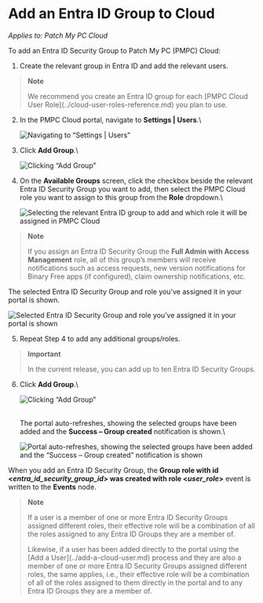 # Add an Entra ID Group to Cloud

_Applies to: Patch My PC Cloud_

To add an Entra ID Security Group to Patch My PC (PMPC) Cloud:

1. Create the relevant group in Entra ID and add the relevant users.

> **Note**
>
> We recommend you create an Entra ID group for each \[PMPC Cloud User Role]\(../cloud-user-roles-reference.md) you plan to use.

2.  In the PMPC Cloud portal, navigate to **Settings | Users**.\\

    ![Navigating to “Settings | Users”](../../../../.gitbook/assets/image-\(2239\).png)
3.  Click **Add Group**.\\

    ![Clicking “Add Group”](../../../../.gitbook/assets/image-\(2240\).png)
4.  On the **Available Groups** screen, click the checkbox beside the relevant Entra ID Security Group you want to add, then select the PMPC Cloud role you want to assign to this group from the **Role** dropdown.\\

    ![Selecting the relevant Entra ID group to add and which role it will be assigned in PMPC Cloud](../../../../.gitbook/assets/image-\(2241\).png)

> **Note**
>
> If you assign an Entra ID Security Group the **Full Admin with Access Management** role, all of this group’s members will receive notifications such as access requests, new version notifications for Binary Free apps (if configured), claim ownership notifications, etc.

The selected Entra ID Security Group and role you’ve assigned it in your portal is shown.

![Selected Entra ID Security Group and role you’ve assigned it in your portal is shown](../../../../.gitbook/assets/image-\(2242\).png)

5. Repeat Step 4 to add any additional groups/roles.

> **Important**
>
> In the current release, you can add up to ten Entra ID Security Groups.

6.  Click **Add Group**.\\

    ![Clicking “Add Group”](../../../../.gitbook/assets/image-\(2243\).png)

    \
    The portal auto-refreshes, showing the selected groups have been added and the **Success – Group created** notification is shown.\\

    ![Portal auto-refreshes, showing the selected groups have been added and the “Success – Group created” notification is shown](../../../../.gitbook/assets/image-\(2244\).png)

When you add an Entra ID Security Group, the **Group role with id <**_**entra\_id\_security\_group\_id**_**> was created with role <**_**user\_role**_**>** event is written to the **Events** node.

> **Note**
>
> If a user is a member of one or more Entra ID Security Groups assigned different roles, their effective role will be a combination of all the roles assigned to any Entra ID Groups they are a member of.
>
> Likewise, if a user has been added directly to the portal using the \[Add a User]\(../add-a-cloud-user.md) process and they are also a member of one or more Entra ID Security Groups assigned different roles, the same applies, i.e., their effective role will be a combination of all of the roles assigned to them directly in the portal and to any Entra ID Groups they are a member of.
